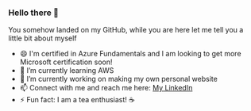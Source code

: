 ### Hello there 👋

You somehow landed on my GitHub, while you are here let me tell you a little bit about myself

- 😄 I'm certified in Azure Fundamentals and I am looking to get more Microsoft certification soon! 
- 🌱 I’m currently learning AWS
- 🔭 I’m currently working on making my own personal website
- 📫 Connect with me and reach me here: [My LinkedIn](https://www.linkedin.com/in/yahya-darman/)
- ⚡ Fun fact: I am a tea enthusiast! ☕

